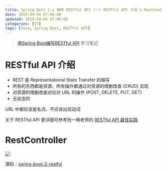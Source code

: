 ```yaml
---
title: Spring Boot 2.x 编写 RESTful API (一) RESTful API 介绍 & RestController
date: 2019-04-04 07:00:00
updated: 2019-04-04 07:00:00
categories: [IT]
tags: [Java, Spring Boot, RESTful API]
---
```


> [用Spring Boot编写RESTful API](https://study.163.com/course/courseMain.htm?courseId=1005213034) 学习笔记

# RESTful API 介绍

+ REST 是 Representational State Transfer 的缩写
+ 所有的东西都是资源，所有操作都通过对资源的增删改查 (CRUD) 实现
+ 对资源的增删改查对应对 URL 的操作 (POST, DELETE, PUT, GET)
+ 无状态的

URL 中都应该是名词，不应该出现动词


关于 RESTful API 更详细可参考阮一峰老师的 [RESTful API 最佳实践](http://www.ruanyifeng.com/blog/2018/10/restful-api-best-practices.html)

# RestController

![](https://victorblog.nos-eastchina1.126.net/1/RestController.jpg)


源码：[spring-boot-2-restful](https://github.com/VictorBu/spring-boot-2-restful)